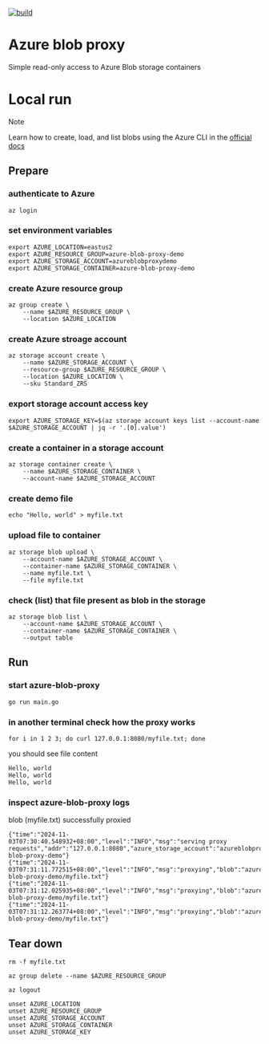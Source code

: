 [![build](https://github.com/neondatabase/azure-blob-proxy/actions/workflows/build.yml/badge.svg)](https://github.com/neondatabase/azure-blob-proxy/actions/workflows/build.yml)

# Azure blob proxy

Simple read-only access to Azure Blob storage containers

# Local run

> [!NOTE]
> Learn how to create, load, and list blobs using the Azure CLI in the [official docs](https://learn.microsoft.com/en-us/azure/storage/blobs/storage-quickstart-blobs-cli)

## Prepare

### authenticate to Azure

```console
az login
```

### set environment variables

```console
export AZURE_LOCATION=eastus2
export AZURE_RESOURCE_GROUP=azure-blob-proxy-demo
export AZURE_STORAGE_ACCOUNT=azureblobproxydemo
export AZURE_STORAGE_CONTAINER=azure-blob-proxy-demo
```

### create Azure resource group

```console
az group create \
    --name $AZURE_RESOURCE_GROUP \
    --location $AZURE_LOCATION
```

### create Azure stroage account

```console
az storage account create \
    --name $AZURE_STORAGE_ACCOUNT \
    --resource-group $AZURE_RESOURCE_GROUP \
    --location $AZURE_LOCATION \
    --sku Standard_ZRS
```

### export storage account access key

```console
export AZURE_STORAGE_KEY=$(az storage account keys list --account-name $AZURE_STORAGE_ACCOUNT | jq -r '.[0].value')
```

### create a container in a storage account

```console
az storage container create \
    --name $AZURE_STORAGE_CONTAINER \
    --account-name $AZURE_STORAGE_ACCOUNT
```

### create demo file

```console
echo "Hello, world" > myfile.txt
```

### upload file to container

```console
az storage blob upload \
    --account-name $AZURE_STORAGE_ACCOUNT \
    --container-name $AZURE_STORAGE_CONTAINER \
    --name myfile.txt \
    --file myfile.txt
```

### check (list) that file present as blob in the storage

```console
az storage blob list \
    --account-name $AZURE_STORAGE_ACCOUNT \
    --container-name $AZURE_STORAGE_CONTAINER \
    --output table
```

## Run

### start azure-blob-proxy

```console
go run main.go
```

### in another terminal check how the proxy works

```console
for i in 1 2 3; do curl 127.0.0.1:8080/myfile.txt; done
```
you should see file content

```console
Hello, world
Hello, world
Hello, world
```

### inspect azure-blob-proxy logs

blob (myfile.txt) successfully proxied

```josn
{"time":"2024-11-03T07:30:40.548932+08:00","level":"INFO","msg":"serving proxy requests","addr":"127.0.0.1:8080","azure_storage_account":"azureblobproxydemo","container_name":"azure-blob-proxy-demo"}
{"time":"2024-11-03T07:31:11.772515+08:00","level":"INFO","msg":"proxying","blob":"azure-blob-proxy-demo/myfile.txt"}
{"time":"2024-11-03T07:31:12.025935+08:00","level":"INFO","msg":"proxying","blob":"azure-blob-proxy-demo/myfile.txt"}
{"time":"2024-11-03T07:31:12.263774+08:00","level":"INFO","msg":"proxying","blob":"azure-blob-proxy-demo/myfile.txt"}
```

## Tear down

```console
rm -f myfile.txt

az group delete --name $AZURE_RESOURCE_GROUP

az logout
```

```console
unset AZURE_LOCATION
unset AZURE_RESOURCE_GROUP
unset AZURE_STORAGE_ACCOUNT
unset AZURE_STORAGE_CONTAINER
unset AZURE_STORAGE_KEY
```
